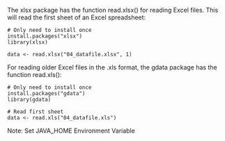 The xlsx package has the function read.xlsx() for reading Excel files. This will read
the first sheet of an Excel spreadsheet:

```
# Only need to install once
install.packages("xlsx")
library(xlsx)

data <- read.xlsx("04_datafile.xlsx", 1)
```

For reading older Excel files in the .xls format, the gdata package has the function 
read.xls():

```
# Only need to install once
install.packages("gdata")
library(gdata)

# Read first sheet
data <- read.xls("04_datafile.xls")
```

Note: Set JAVA_HOME Environment Variable